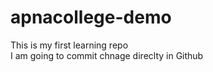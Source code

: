 # apnacollege-demo
This is my first learning repo
<br>
I am going to commit chnage direclty in Github
